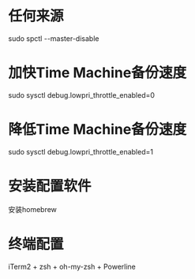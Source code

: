 # 任何来源
sudo spctl --master-disable

# 加快Time Machine备份速度
sudo sysctl debug.lowpri_throttle_enabled=0

# 降低Time Machine备份速度
sudo sysctl debug.lowpri_throttle_enabled=1

# 安装配置软件
安装homebrew

# 终端配置
iTerm2 + zsh + oh-my-zsh + Powerline
